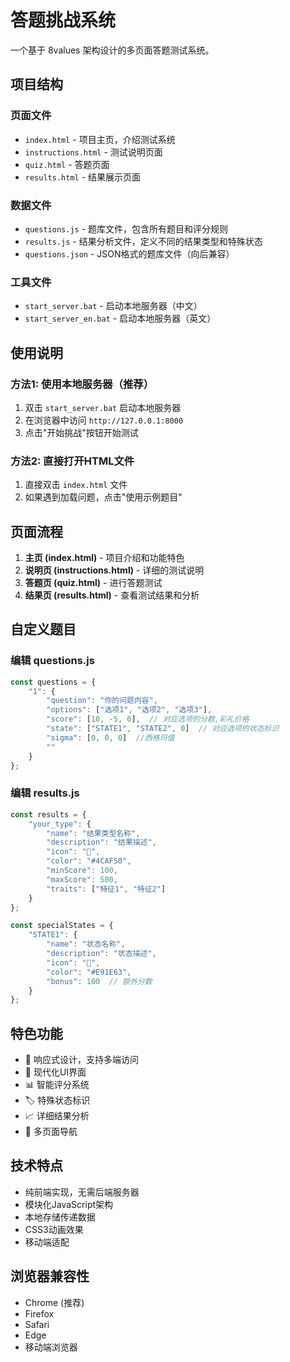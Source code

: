 # 答题挑战系统

一个基于 8values 架构设计的多页面答题测试系统。

## 项目结构

### 页面文件
- `index.html` - 项目主页，介绍测试系统
- `instructions.html` - 测试说明页面
- `quiz.html` - 答题页面
- `results.html` - 结果展示页面

### 数据文件
- `questions.js` - 题库文件，包含所有题目和评分规则
- `results.js` - 结果分析文件，定义不同的结果类型和特殊状态
- `questions.json` - JSON格式的题库文件（向后兼容）

### 工具文件
- `start_server.bat` - 启动本地服务器（中文）
- `start_server_en.bat` - 启动本地服务器（英文）

## 使用说明

### 方法1: 使用本地服务器（推荐）
1. 双击 `start_server.bat` 启动本地服务器
2. 在浏览器中访问 `http://127.0.0.1:8000`
3. 点击"开始挑战"按钮开始测试

### 方法2: 直接打开HTML文件
1. 直接双击 `index.html` 文件
2. 如果遇到加载问题，点击"使用示例题目"

## 页面流程

1. **主页 (index.html)** - 项目介绍和功能特色
2. **说明页 (instructions.html)** - 详细的测试说明
3. **答题页 (quiz.html)** - 进行答题测试
4. **结果页 (results.html)** - 查看测试结果和分析

## 自定义题目

### 编辑 questions.js
```javascript
const questions = {
    "1": {
        "question": "你的问题内容",
        "options": ["选项1", "选项2", "选项3"],
        "score": [10, -5, 0],  // 对应选项的分数,彩礼价格
        "state": ["STATE1", "STATE2", 0]  // 对应选项的状态标识
        "sigma": [0, 0, 0]  //西格玛值
        ""
    }
};
```

### 编辑 results.js
```javascript
const results = {
    "your_type": {
        "name": "结果类型名称",
        "description": "结果描述",
        "icon": "🎯",
        "color": "#4CAF50",
        "minScore": 100,
        "maxScore": 500,
        "traits": ["特征1", "特征2"]
    }
};

const specialStates = {
    "STATE1": {
        "name": "状态名称",
        "description": "状态描述",
        "icon": "💫",
        "color": "#E91E63",
        "bonus": 100  // 额外分数
    }
};
```

## 特色功能

- 📱 响应式设计，支持多端访问
- 🎨 现代化UI界面
- 📊 智能评分系统
- 🏷️ 特殊状态标识
- 📈 详细结果分析
- 🔄 多页面导航

## 技术特点

- 纯前端实现，无需后端服务器
- 模块化JavaScript架构
- 本地存储传递数据
- CSS3动画效果
- 移动端适配

## 浏览器兼容性

- Chrome (推荐)
- Firefox
- Safari
- Edge
- 移动端浏览器
